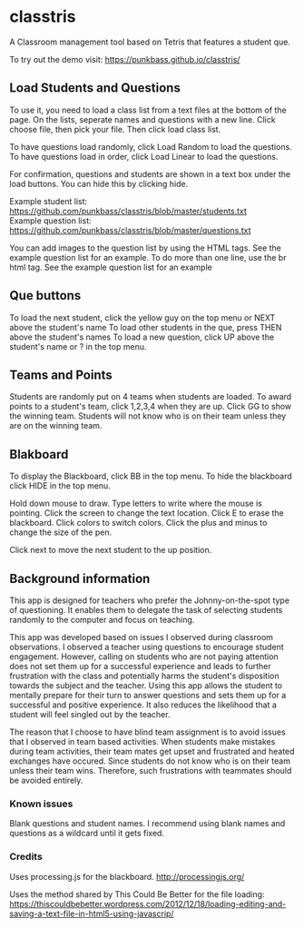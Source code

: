 # classtris
A Classroom management tool based on Tetris that features a student que.

To try out the demo visit: https://punkbass.github.io/classtris/

## Load Students and Questions

To use it, you need to load a class list from a text files at the bottom of the page. On the lists, seperate names and questions with a new line. 
Click choose file, then pick your file. Then click load class list.

To have questions load randomly, click Load Random to load the questions. To have questions load in order, click Load Linear to load the questions.

For confirmation, questions and students are shown in a text box under the load buttons. You can hide this by clicking hide.

Example student list: https://github.com/punkbass/classtris/blob/master/students.txt<br>
Example question list: https://github.com/punkbass/classtris/blob/master/questions.txt

You can add images to the question list by using the HTML tags. See the example question list for an example.
To do more than one line, use the br html tag. See the example question list for an example

## Que buttons

To load the next student, click the yellow guy on the top menu or NEXT above the student's name 
To load other students in the que, press THEN above the student's names
To load a new question, click UP above the student's name or ? in the top menu.

## Teams and Points

Students are randomly put on 4 teams when students are loaded. To award points to a student's team, click 1,2,3,4 when they are up. Click GG to show the winning team. Students will not know who is on their team unless they are on the winning team.

## Blakboard
To display the Blackboard, click BB in the top menu. To hide the blackboard click HIDE in the top menu.

 Hold down mouse to draw. Type letters to write where the mouse is pointing. Click the screen to change the text location.
 Click E to erase the blackboard. Click colors to switch colors. Click the plus and minus to change the size of the pen.
 
 Click next to move the next student to the up position.
 
 ## Background information
 
This app is designed for teachers who prefer the Johnny-on-the-spot type of questioning. It enables them to delegate the task of selecting students randomly to the computer and focus on teaching. 
 
 This app was developed based on issues I observed during classroom observations. I observed a teacher using questions to encourage student engagement. However, calling on students who are not paying attention does not set them up for a successful experience and leads to further frustration with the class and potentially harms the student's disposition towards the subject and the teacher. Using this app allows the student to mentally prepare for their turn to answer questions and sets them up for a successful and positive experience. It also reduces the likelihood that a student will feel singled out by the teacher.

The reason that I choose to have blind team assignment is to avoid issues that I observed in team based activities. When students make mistakes during team activities, their team mates get upset and frustrated and heated exchanges have occured. Since students do not know who is on their team unless their team wins. Therefore, such frustrations with teammates should be avoided entirely. 
 
### Known issues
Blank questions and student names. I recommend using blank names and questions as a wildcard until it gets fixed. 

### Credits
 
Uses processing.js for the blackboard. http://processingjs.org/

Uses the method shared by This Could Be Better for the file loading: https://thiscouldbebetter.wordpress.com/2012/12/18/loading-editing-and-saving-a-text-file-in-html5-using-javascrip/

